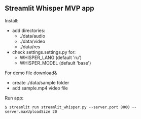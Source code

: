 ## Streamlit Whisper MVP app

Install:
* add directories:
    * ./data/audio 
    * ./data/video
    * ./data/res
* check settings.settings.py for:
    * WHISPER_LANG (default 'ru')
    * WHISPER_MODEL (default 'base')

For demo file download&
* create ./data/sample folder
* add sample.mp4 video file


Run app:
```
$ streamlit run streamlit_whisper.py --server.port 8000 --server.maxUploadSize 20
```